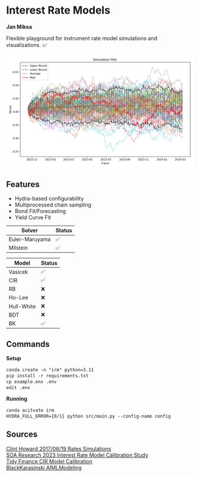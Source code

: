# Interest Rate Models
**Jan Miksa**

Flexible playground for instrument rate model simulations and visualizations. 📈

<p align="center"><img src="plot.png" alt="Example IR Plot" width="700"/></p>

## Features
- Hydra-based configurability
- Multiprocessed chain sampling
- Bond Fit/Forecasting
- Yield Curve Fit

| Solver | Status |
| ------ | -- |
| Euler-Maruyama | ✅ |
| Milstein | ✅ |

| Model | Status |
| ----- | -- |
| Vasicek | ✅ |
| CIR | ✅ |
| RB | ❌ |
| Ho-Lee | ❌ |
| Hull-White | ❌ |
| BDT | ❌ |
| BK | ✅ |

## Commands
**Setup**
```
conda create -n "irm" python=3.11
pip install -r requirements.txt
cp example.env .env
edit .env
```

**Running**
```
conda acitvate irm
HYDRA_FULL_ERROR={0/1} python src/main.py --config-name config 
```

## Sources 
[Clint Howard 2017/08/19 Rates Simulations](https://clinthoward.github.io/portfolio/2017/08/19/Rates-Simulations/)  
[SOA Research 2023 Interest Rate Model Calibration Study](https://www.soa.org/48e9a7/globalassets/assets/files/resources/research-report/2023/interest-rate-model-calibration-study.pdffbclid=IwZXh0bgNhZW0CMTEAAR3zTE4etfOMoBwN2UMn9SoC6v7GDwu-cV_ofJWsRjuGBa9LJa1RYXOTELc_aem_6IgV8rL0D7SaQ-OnH7xb3w)  
[Tidy Finance CIR Model Calibration](https://www.tidy-finance.org/blog/cir-calibration/)  
[BlackKarasinski AIMLModeling](https://github.com/AIMLModeling/BlackKarasinski/tree/main)